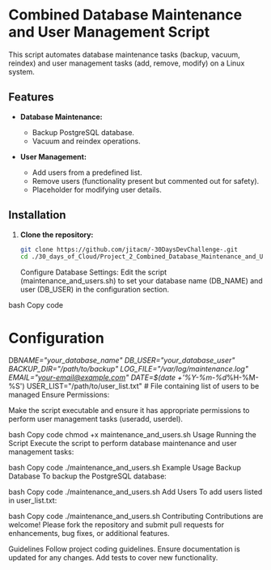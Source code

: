 # Combined Database Maintenance and User Management Script

This script automates database maintenance tasks (backup, vacuum, reindex) and user management tasks (add, remove, modify) on a Linux system.

## Features

- **Database Maintenance:**

  - Backup PostgreSQL database.
  - Vacuum and reindex operations.

- **User Management:**
  - Add users from a predefined list.
  - Remove users (functionality present but commented out for safety).
  - Placeholder for modifying user details.

## Installation

1. **Clone the repository:**

   ```bash
   git clone https://github.com/jitacm/-30DaysDevChallenge-.git
   cd ./30_days_of_Cloud/Project_2_Combined_Database_Maintenance_and_User_Management_Script/
   ```

   Configure Database Settings:
Edit the script (maintenance_and_users.sh) to set your database name (DB_NAME) and user (DB_USER) in the configuration section.

bash
Copy code

# Configuration

DB*NAME="your_database_name"
DB_USER="your_database_user"
BACKUP_DIR="/path/to/backup"
LOG_FILE="/var/log/maintenance.log"
EMAIL="your-email@example.com"
DATE=$(date +'%Y-%m-%d*%H-%M-%S')
USER_LIST="/path/to/user_list.txt" # File containing list of users to be managed
Ensure Permissions:

Make the script executable and ensure it has appropriate permissions to perform user management tasks (useradd, userdel).

bash
Copy code
chmod +x maintenance_and_users.sh
Usage
Running the Script
Execute the script to perform database maintenance and user management tasks:

bash
Copy code
./maintenance_and_users.sh
Example Usage
Backup Database
To backup the PostgreSQL database:

bash
Copy code
./maintenance_and_users.sh
Add Users
To add users listed in user_list.txt:

bash
Copy code
./maintenance_and_users.sh
Contributing
Contributions are welcome! Please fork the repository and submit pull requests for enhancements, bug fixes, or additional features.

Guidelines
Follow project coding guidelines.
Ensure documentation is updated for any changes.
Add tests to cover new functionality.
